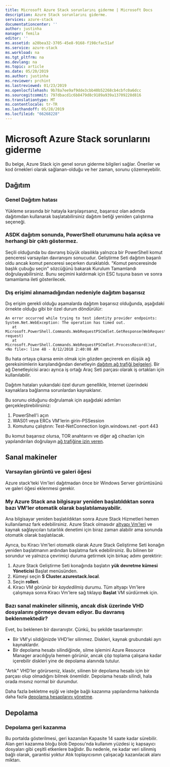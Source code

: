 ```yaml
---
title: Microsoft Azure Stack sorunlarını giderme | Microsoft Docs
description: Azure Stack sorunlarını giderme.
services: azure-stack
documentationcenter: ''
author: justinha
manager: femila
editor: ''
ms.assetid: a20bea32-3705-45e8-9168-f198cfac51af
ms.service: azure-stack
ms.workload: na
ms.tgt_pltfrm: na
ms.devlang: na
ms.topic: article
ms.date: 05/20/2019
ms.author: justinha
ms.reviewer: prchint
ms.lastreviewed: 01/23/2019
ms.openlocfilehash: 9b78a7ee9af9dde3cbb40b52268cb4cbfc0a6dcc
ms.sourcegitcommit: 797dbacd1c6b8479d8c9189a939a13709228d816
ms.translationtype: MT
ms.contentlocale: tr-TR
ms.lasthandoff: 05/28/2019
ms.locfileid: "66268228"
---
```

# <a name="microsoft-azure-stack-troubleshooting"></a>Microsoft Azure Stack sorunlarını giderme

Bu belge, Azure Stack için genel sorun giderme bilgileri sağlar. Öneriler ve kod örnekleri olarak sağlanan-olduğu ve her zaman, sorunu çözemeyebilir. 

## <a name="deployment"></a>Dağıtım
### <a name="general-deployment-failure"></a>Genel Dağıtım hatası
Yükleme sırasında bir hatayla karşılaşırsanız, başarısız olan adımda dağıtımdan kullanarak başlatabilirsiniz dağıtım betiği yeniden çalıştırma seçeneği.  

### <a name="at-the-end-of-asdk-deployment-the-powershell-session-is-still-open-and-doesnt-show-any-output"></a>ASDK dağıtım sonunda, PowerShell oturumunu hala açıksa ve herhangi bir çıktı göstermez.
Seçili olduğunda bu davranış büyük olasılıkla yalnızca bir PowerShell komut penceresi varsayılan davranışını sonucudur. Geliştirme Seti dağıtım başarılı oldu ancak komut penceresi seçerken duraklatıldı. "Komut penceresinde başlık çubuğu seçin" sözcüğünü bakarak Kurulum Tamamlandı doğrulayabilirsiniz. Bunu seçimini kaldırmak için ESC tuşuna basın ve sonra tamamlama ileti gösterilecek.

### <a name="deployment-fails-due-to-lack-of-external-access"></a>Dış erişimi alınamadığından nedeniyle dağıtım başarısız
Dış erişim gerekli olduğu aşamalarda dağıtım başarısız olduğunda, aşağıdaki örnekte olduğu gibi bir özel durum döndürülür:

```
An error occurred while trying to test identity provider endpoints: System.Net.WebException: The operation has timed out.
   at Microsoft.PowerShell.Commands.WebRequestPSCmdlet.GetResponse(WebRequest request)
   at Microsoft.PowerShell.Commands.WebRequestPSCmdlet.ProcessRecord()at, <No file>: line 48 - 8/12/2018 2:40:08 AM
```
Bu hata ortaya çıkarsa emin olmak için gözden geçirerek en düşük ağ gereksinimlerin karşılandığından denetleyin [dağıtım ağ trafiği belgeleri](deployment-networking.md). Bir ağ Denetleyicisi aracı ayrıca iş ortağı Araç Seti parçası olarak iş ortakları için kullanılabilir.

Dağıtım hataları yukarıdaki özel durum genellikle, Internet üzerindeki kaynaklara bağlanma sorunlardan kaynaklanır.

Bu sorunu olduğunu doğrulamak için aşağıdaki adımları gerçekleştirebilirsiniz:

1. PowerShell'i açın
2. WAS01 veya ERCs VM'lerin girin-PSSession
3. Komutunu çalıştırın: Test-NetConnection login.windows.net -port 443

Bu komut başarısız olursa, TOR anahtarını ve diğer ağ cihazları için yapılandırılan doğrulayın [ağ trafiğine izin veren](azure-stack-network.md).

## <a name="virtual-machines"></a>Sanal makineler
### <a name="default-image-and-gallery-item"></a>Varsayılan görüntü ve galeri öğesi
Azure stack'teki Vm'leri dağıtmadan önce bir Windows Server görüntüsünü ve galeri öğesi eklenmesi gerekir.

### <a name="after-restarting-my-azure-stack-host-some-vms-may-not-automatically-start"></a>My Azure Stack ana bilgisayar yeniden başlatıldıktan sonra bazı VM'ler otomatik olarak başlatılamayabilir.
Ana bilgisayar yeniden başlatıldıktan sonra Azure Stack Hizmetleri hemen kullanılamaz fark edebilirsiniz.  Azure Stack olmasıdır [altyapı Vm'leri](../asdk/asdk-architecture.md#virtual-machine-roles ) ve kaynak sağlayıcıları tutarlılık denetimi için biraz zaman alabilir ama sonunda otomatik olarak başlatılacak.

Ayrıca, bu Kiracı Vm'leri otomatik olarak Azure Stack Geliştirme Seti konağın yeniden başlatmanın ardından başlatma fark edebilirsiniz. Bu bilinen bir sorundur ve yalnızca çevrimiçi duruma getirmek için birkaç adımı gerektirir:

1.  Azure Stack Geliştirme Seti konağında başlatın **yük devretme kümesi Yöneticisi** Başlat menüsünden.
2.  Kümeyi seçin **S Cluster.azurestack.local**.
3.  Seçin **rolleri**.
4.  Kiracı VM görünür bir *kaydedilmiş* durumu. Tüm altyapı Vm'lere çalışmaya sonra Kiracı Vm'lere sağ tıklayıp **Başlat** VM sürdürmek için.

### <a name="i-have-deleted-some-virtual-machines-but-still-see-the-vhd-files-on-disk-is-this-behavior-expected"></a>Bazı sanal makineler silinmiş, ancak disk üzerinde VHD dosyalarını görmeye devam ediyor. Bu davranış beklenmektedir?
Evet, bu beklenen bir davranıştır. Çünkü, bu şekilde tasarlanmıştır:

* Bir VM'yi sildiğinizde VHD'ler silinmez. Diskleri, kaynak grubundaki ayrı kaynaklardır.
* Bir depolama hesabı silindiğinde, silme işlemini Azure Resource Manager aracılığıyla hemen görünür, ancak çöp toplama çalışana kadar içerebilir diskleri yine de depolama alanında tutulur.

"Artık" VHD'ler görürseniz, klasör, silinen bir depolama hesabı için bir parçası olup olmadığını bilmek önemlidir. Depolama hesabı silindi, hala orada mısınız normal bir durumdur.

Daha fazla bekletme eşiği ve isteğe bağlı kazanma yapılandırma hakkında daha fazla [depolama hesaplarını yönetme](azure-stack-manage-storage-accounts.md).

## <a name="storage"></a>Depolama
### <a name="storage-reclamation"></a>Depolama geri kazanma
Bu portalda gösterilmesi, geri kazanılan Kapasite 14 saate kadar sürebilir. Alan geri kazanma bloğu blob Deposu'nda kullanım yüzdesi iç kapsayıcı dosyaları gibi çeşitli etkenlere bağlıdır. Bu nedenle, ne kadar veri silinmiş bağlı olarak, garantisi yoktur Atık toplayıcısının çalışacağı kazanılacak alanı miktarı.

